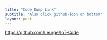 ```yaml
---
title: "Code Dump Link"
subtitle: "Also click github-icon on bottom"
layout: post
---
```


https://github.com/Leurge/IoT-Code
